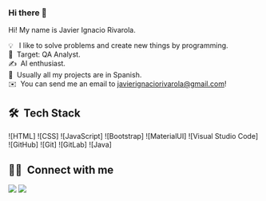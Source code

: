 ### Hi there 👋

Hi! My name is Javier Ignacio Rivarola.

💡 &nbsp; I like to solve problems and create new things by programming.\
🌱 &nbsp;Target: QA Analyst.\
✍️ &nbsp;AI enthusiast.\
💬 &nbsp;Usually all my projects are in Spanish.\
✉️ &nbsp;You can send me an email to javierignaciorivarola@gmail.com!



## 🛠 &nbsp;Tech Stack


![HTML]
![CSS]
![JavaScript]
![Bootstrap]
![MaterialUI]
![Visual Studio Code]
![GitHub]
![Git]
![GitLab]
![Java]





## 🤝🏻 &nbsp;Connect with me

<p align="center">

<a href="https://www.linkedin.com/in/javier-ignacio-rivarola-509a12235/"><img src="https://img.shields.io/badge/-Javier%20Rivarola-0077B5?style=flat&logo=Linkedin&logoColor=white"/></a>
<a href="mailto:javierignaciorivarola@gmail.com"><img src="https://img.shields.io/badge/-javierignaciorivarola@gmail.com-D14836?style=flat&logo=Gmail&logoColor=white"/></a>
<!---  <a href="poner mi sitio web"><img src="https://img.shields.io/badge/-OffLine.com-3423A6?style=flat&logo=Google-Chrome&logoColor=white"/></a>--->
</p>
